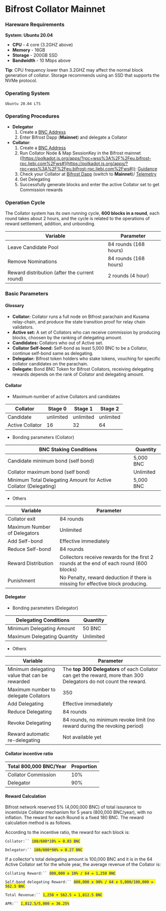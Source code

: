 # Bifrost Collator Mainnet

### Hareware Requirements

**System: Ubuntu 20.04**

* **CPU** - 4 core (3.2GHZ above)
* **Memory** - 16GB
* **Storage** - 200GB SSD
* **Bandwidth** - 10 Mbps above

**Tip**: CPU frequency lower than 3.2GHZ may affect the normal block generation of collator. Storage recommends using an SSD that supports the NVMe protocol.

### Operating System

`Ubuntu 20.04 LTS`

### Operating Procedures

* **Delegator**
  1. Create a [BNC Address](https://wiki.bifrost.finance/start/create)
  2. Enter Bifrost Dapp (**Mainnet**) and delegate a Collator
* **Collator**:
  1. Create a [BNC Address](https://wiki.bifrost.finance/start/create)
  2. Run Collator Node & Map SessionKey in the Bifrost mainnet ([https://polkadot.js.org/apps/?rpc=wss%3A%2F%2Feu.bifrost-rpc.liebi.com%2Fws#](https://polkadot.js.org/apps/?rpc=wss%3A%2F%2Feu.bifrost-rpc.liebi.com%2Fws#)): [Guidance](https://wiki.bifrost.finance/node/run-a-collator-node)
  3. Check your Collator at [Bifrost Dapp](https://bifrost.app/collator) (switch to **Mainnet**)/ [Telemetry](https://telemetry.polkadot.io/#list/0x9f28c6a68e0fc9646eff64935684f6eeeece527e37bbe1f213d22caa1d9d6bed)
  4. Get Delegating
  5. Successfully generate blocks and enter the active Collator set to get Commission rewards

### Operation Cycle

The Collator system has its own running cycle, **600 blocks in a round**, each round takes about 2 hours, and the cycle is related to the operations of reward settlement, addition, and unbonding.

| Variable                                      | Parameter             |
| --------------------------------------------- | --------------------- |
| Leave Candidate Pool                          | 84 rounds (168 hours) |
| Remove Nominations                            | 84 rounds (168 hours) |
| Reward distribution (after the current round) | 2 rounds (4 hour)     |

### Basic Parameters

#### Glossary

* **Collator:** Collator runs a full node on Bifrost parachain and Kusama relay-chain, and produce the state transition proof for relay chain validators.
* **Active set:** A set of Collators who can receive commission by producing blocks, choosen by the ranking of delegating amount.
* **Candidates:** Collators who out of Active set.
* **Collator Self-bond:** Self-bond as least 5,000 BNC to be a Collator, continue self-bond same as delegating.
* **Delegator:** Bifrost token holders who stake tokens, vouching for specific collator candidates on the parachain.
* **Delegate:** Bond BNC Token for Bifrost Collators, receiving delegating rewards depends on the rank of Collator and delegating amount.

#### Collator

* Maximum number of active Collators and candidates

| Collator        | Stage 0   | Stage 1   | Stage 2   |
| --------------- | --------- | --------- | --------- |
| Candidate       | unlimited | unlimited | unlimited |
| Active Collator | 16        | 32        | 64        |

* Bonding parameters (Collator)

| BNC Staking Conditions                                           | Quantity  |
| ---------------------------------------------------------------- | --------- |
| Candidate minimum bond (self bond)                               | 5,000 BNC |
| Collator maximum bond (self bond)                                | Unlimited |
| Minimum Total Delegating Amount for Active Collator (Delegating) | 5,000 BNC |

* Others

| Variable                     | Parameter                                                                               |
| ---------------------------- | --------------------------------------------------------------------------------------- |
| Collator exit                | 84 rounds                                                                               |
| Maximum Number of Delegators | Unlimited                                                                               |
| Add Self-bond                | Effective immediately                                                                   |
| Reduce Self-bond             | 84 rounds                                                                               |
| Reward Distribution          | Collectors receive rewards for the first 2 rounds at the end of each round (600 blocks) |
| Punishment                   | No Penalty, reward deduction if there is missing for effective block producing.         |

#### Delegator

* Bonding parameters (Delegator)

| Delegating Conditions       | Quantity  |
| --------------------------- | --------- |
| Minimum Delegating Amount   | 50 BNC    |
| Maximum Delegating Quantity | Unlimited |

* Others

| Variable                                      | Parameter                                                                                                         |
| --------------------------------------------- | ----------------------------------------------------------------------------------------------------------------- |
| Minimum delegating value that can be rewarded | The **top 300 Delegators** of each Collator can get the reward, more than 300 Delegators do not count the reward. |
| Maximum number to delegate Collators          | 350                                                                                                               |
| Add Delegating                                | Effective immediately                                                                                             |
| Reduce Delegating                             | 84 rounds                                                                                                         |
| Revoke Delegating                             | 84 rounds, no minimum revoke limit (no reward during the revoking period)                                         |
| Reward automatic re-delegating                | Not available yet                                                                                                 |

#### Collator incentive ratio

| Total 800,000 BNC/Year | Proportion |
| ---------------------- | ---------- |
| Collator Commission    | 10%        |
| Delegator              | 90%        |

#### Reward Calculation

Bifrost network reserved 5% (4,000,000 BNC) of total issurance to incentivize Collator mechanism for 5 years (800,000 BNC/year), with no inflation. The reward for each Round is a fixed 180 BNC. The reward calculation method is as follows.

According to the incentive ratio, the reward for each block is:

`Collator:`` `<mark style="color:blue;">`180/600*10% = 0.03 BNC`</mark>

`Delegator:`` `<mark style="color:blue;">`180/600*90% = 0.27 BNC`</mark>

If a collector's total delegating amount is 100,000 BNC and it is in the 64 Active Collator set for the whole year, the average revenue of the Collator is:

`Collating Reward:`` `<mark style="color:blue;">`800,000 x 10% / 64 = 1,250 BNC`</mark>

`Self-bond delegating Reward:`` `<mark style="color:blue;">`800,000 x 90% / 64 x 5,000/100,000 = 562.5 BNC`</mark>

`Total Revenue:`` `<mark style="color:blue;">`1,250 + 562.5 = 1,812.5 BNC`</mark>

`APR:`` `<mark style="color:blue;">`1,812.5/5,000 = 36.25%`</mark>
